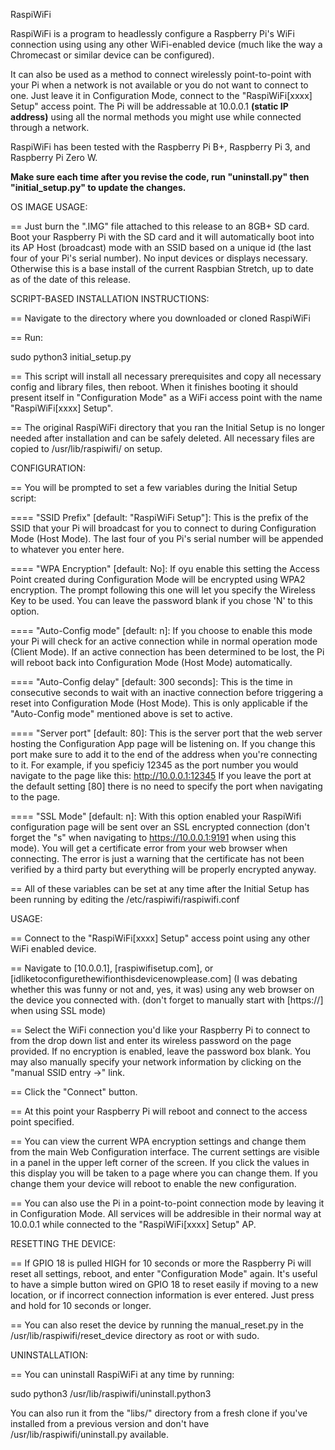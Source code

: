 RaspiWiFi

RaspiWiFi is a program to headlessly configure a Raspberry Pi's WiFi
connection using using any other WiFi-enabled device (much like the way
a Chromecast or similar device can be configured).

It can also be used as a method to connect wirelessly point-to-point with your
Pi when a network is not available or you do not want to connect to one. Just
leave it in Configuration Mode, connect to the "RaspiWiFi[xxxx] Setup" access
point. The Pi will be addressable at 10.0.0.1 **(static IP address)** using all the normal methods you
might use while connected through a network.

RaspiWiFi has been
tested with the Raspberry Pi B+, Raspberry Pi 3, and Raspberry Pi Zero W.

**Make sure each time after you revise the code, run "uninstall.py" then "initial_setup.py" to update the changes.**

OS IMAGE USAGE:

== Just burn the ".IMG" file attached to this release to an 8GB+ SD card. Boot
your Raspberry Pi with the SD card and it will automatically boot into its AP
Host (broadcast) mode with an SSID based on a unique id (the last four of your
Pi's serial number). No input devices or displays necessary. Otherwise this is
a base install of the current Raspbian Stretch, up to date as of the date of
this release.



 SCRIPT-BASED INSTALLATION INSTRUCTIONS:

== Navigate to the directory where you downloaded or cloned RaspiWiFi

== Run:

sudo python3 initial_setup.py

== This script will install all necessary prerequisites and copy all necessary
config and library files, then reboot. When it finishes booting it should
present itself in "Configuration Mode" as a WiFi access point with the
name "RaspiWiFi[xxxx] Setup".

== The original RaspiWiFi directory that you ran the Initial Setup is no longer
needed after installation and can be safely deleted. All necessary files are
copied to /usr/lib/raspiwifi/ on setup.


CONFIGURATION:

== You will be prompted to set a few variables during the Initial Setup script:

==== "SSID Prefix" [default: "RaspiWiFi Setup"]: This is the prefix of the SSID
      that your Pi will broadcast for you to connect to during
      Configuration Mode (Host Mode). The last four of you Pi's serial number
      will be appended to whatever you enter here.

==== "WPA Encryption" [default: No]: If oyu enable this setting the Access Point 
      created during Configuration Mode will be encrypted using WPA2 encryption. 
      The prompt following this one will let you specify the Wireless Key to be 
      used. You can leave the password blank if you chose 'N' to this option. 

==== "Auto-Config mode" [default: n]: If you choose to enable this mode your Pi
      will check for an active connection while in normal operation mode (Client Mode).
      If an active connection has been determined to be lost, the Pi will reboot
      back into Configuration Mode (Host Mode) automatically.

==== "Auto-Config delay" [default: 300 seconds]: This is the time in consecutive
      seconds to wait with an inactive connection before triggering a reset into
      Configuration Mode (Host Mode). This is only applicable if the
      "Auto-Config mode" mentioned above is set to active.

==== "Server port" [default: 80]: This is the server port that the web server
      hosting the Configuration App page will be listening on. If you change
      this port make sure to add it to the end of the address when you're
      connecting to it. For example, if you speficiy 12345 as the port number
      you would navigate to the page like this: http://10.0.0.1:12345 If you
      leave the port at the default setting [80] there is no need to specify the
      port when navigating to the page.

==== "SSL Mode" [default: n]: With this option enabled your RaspiWifi
      configuration page will be sent over an SSL encrypted connection (don't
      forget the "s" when navigating to https://10.0.0.1:9191 when using
      this mode). You will get a certificate error from your web browser when
      connecting. The error is just a warning that the certificate has not been
      verified by a third party but everything will be properly encrypted anyway.

== All of these variables can be set at any time after the Initial Setup has
been running by editing the /etc/raspiwifi/raspiwifi.conf


USAGE:

== Connect to the "RaspiWiFi[xxxx] Setup" access point using any other WiFi enabled
device.

== Navigate to [10.0.0.1], [raspiwifisetup.com], or
[idliketoconfigurethewifionthisdevicenowplease.com] (I was debating whether this
was funny or not and, yes, it was) using any web browser on the device you
connected with. (don't forget to manually start with [https://] when using SSL mode)

== Select the WiFi connection you'd like your Raspberry Pi to connect to from
the drop down list and enter its wireless password on the page provided. If no
encryption is enabled, leave the password box blank. You may also manually
specify your network information by clicking on the "manual SSID entry ->" link.

== Click the "Connect" button.

== At this point your Raspberry Pi will reboot and connect to the access point
specified.

== You can view the current WPA encryption settings and change them from the main Web 
Configuration interface. The current settings are visible in a panel in the upper 
left corner of the screen. If you click the values in this display you will be taken 
to a page where you can change them. If you change them your device will reboot to 
enable the new configuration. 

== You can also use the Pi in a point-to-point connection mode by leaving it in
Configuration Mode. All services will be addresible in their normal way at
10.0.0.1 while connected to the "RaspiWiFi[xxxx] Setup" AP.



RESETTING THE DEVICE:

== If GPIO 18 is pulled HIGH for 10 seconds or more the Raspberry Pi will reset
all settings, reboot, and enter "Configuration Mode" again. It's useful to have
a simple button wired on GPIO 18 to reset easily if moving to a new location,
or if incorrect connection information is ever entered. Just press and hold for
10 seconds or longer.

== You can also reset the device by running the manual_reset.py in the
/usr/lib/raspiwifi/reset_device directory as root or with sudo.


UNINSTALLATION:

== You can uninstall RaspiWiFi at any time by running:
   
   sudo python3 /usr/lib/raspiwifi/uninstall.python3

   You can also run it from the "libs/" directory from a fresh clone if you've 
   installed from a previous version and don't have /usr/lib/raspiwifi/uninstall.py 
   available.
